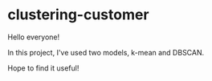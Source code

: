 # clustering-customer

Hello everyone!

In this project, I've used two models, k-mean and DBSCAN.

Hope to find it useful!
